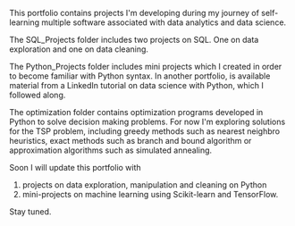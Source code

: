 This portfolio contains projects I'm developing during my journey of self-learning multiple software associated with data analytics and data science.

The SQL_Projects folder includes two projects on SQL. One on data exploration and one on data cleaning.

The Python_Projects folder includes mini projects which I created in order to become familiar with Python syntax. 
In another portfolio, is available material from a LinkedIn tutorial on data science with Python, which I followed along.

The optimization folder contains optimization programs developed in Python to solve decision making problems. For now I'm exploring solutions for the TSP problem, including greedy methods such as nearest neighbro heuristics, exact methods such as branch and bound algorithm or approximation algorithms such as simulated annealing. 

Soon I will update this portfolio with 
1) projects on data exploration, manipulation and cleaning on Python
2) mini-projects on machine learning using Scikit-learn and TensorFlow.

Stay tuned.
